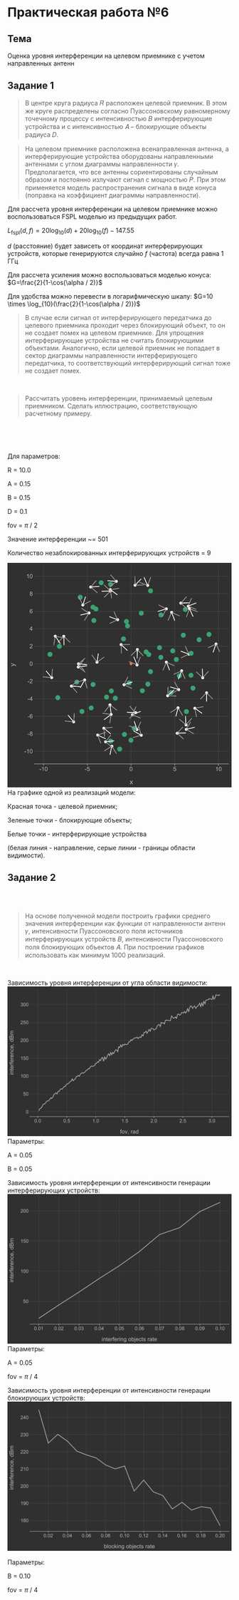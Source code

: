 # Практическая работа №6
## Тема
Оценка уровня интерференции на целевом приемнике
с учетом направленных антенн

## Задание 1
> В центре круга радиуса 𝑅 расположен целевой приемник.
> В этом же круге распределены согласно Пуассоновскому равномерному точечному процессу
> с интенсивностью 𝐵 интерферирующие устройства и с интенсивностью 𝐴 – блокирующие объекты
> радиуса 𝐷.

> На целевом приемнике расположена всенаправленная антенна, а интерферирующие устройства
> оборудованы направленными антеннами с углом диаграммы направленности 𝛾. Предполагается,
> что все антенны сориентированы случайным образом и постоянно излучают сигнал с мощностью 𝑃.
> При этом применяется модель распространения сигнала в виде конуса (поправка на коэффициент
> диаграммы направленности).

Для рассчета уровня интерференции на целевом приемнике можно воспользоваться 
FSPL моделью из предыдущих работ. 

$L_{\text{fspl}}(d, f) = 20\log_{10}(d) + 20\log_{10}(f) - 147.55$

$d$ (расстояние) будет зависеть от координат интерферирующих устройств, которые 
генерируются случайно
$f$ (частота) всегда равна 1 ГГц

Для рассчета усиления можно воспользоваться моделью конуса:
$G=\frac{2}{1-\cos(\alpha / 2)}$

Для удобства можно перевести в логарифмическую шкалу:
$G=10 \times \log_{10}(\frac{2}{1-\cos(\alpha / 2)})$

> В случае если сигнал от интерферирующего передатчика до целевого приемника проходит
> через блокирующий объект, то он не создает помех на целевом приемнике.
> Для упрощения интерферирующие устройства не считать блокирующими объектами.
> Аналогично, если целевой приемник не попадает в сектор диаграммы направленности
> интерферирующего передатчика, то соответствующий интерферирующий сигнал тоже
> не создает помех.

<br>

> Рассчитать уровень интерференции, принимаемый целевым приемником.
> Сделать иллюстрацию, соответствующую расчетному примеру.

<br>

<br>

<br>

Для параметров:

R = 10.0

A = 0.15

B = 0.15

D = 0.1

fov = $\pi$ / 2

Значение интерференции ~= 501

Количество незаблокированных интерферирующих устройств = 9

![img_2.png](img_2.png)
На графике одной из реализаций модели:

Красная точка - целевой приемник;

Зеленые точки - блокирующие объекты;

Белые точки - интерферирующие устройства 

(белая линия - направление, серые линии - границы области видимости).

## Задание 2
<br>

<br>

> На основе полученной модели построить графики среднего значения интерференции
как функции от направленности антенн 𝛾, интенсивности Пуассоновского поля источников
интерферирующих устройств 𝐵, интенсивности Пуассоновского поля блокирующих объектов 𝐴.
При построении графиков использовать как минимум 1000 реализаций.

<br>


Зависимость уровня интерференции от угла области видимости:
![img_3.png](img_3.png)
Параметры:

A = 0.05

B = 0.05

Зависимость уровня интерференции от интенсивности генерации интерферирующих устройств:
![img_4.png](img_4.png)
Параметры:

A = 0.05

fov = $\pi$ / 4

Зависимость уровня интерференции от интенсивности генерации блокирующих устройств:
![img_5.png](img_5.png)

Параметры:

B = 0.10

fov = $\pi$ / 4
